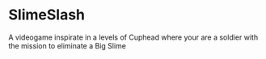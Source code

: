 # SlimeSlash
A videogame inspirate in a levels of Cuphead where your are a soldier with the mission to eliminate a Big Slime
